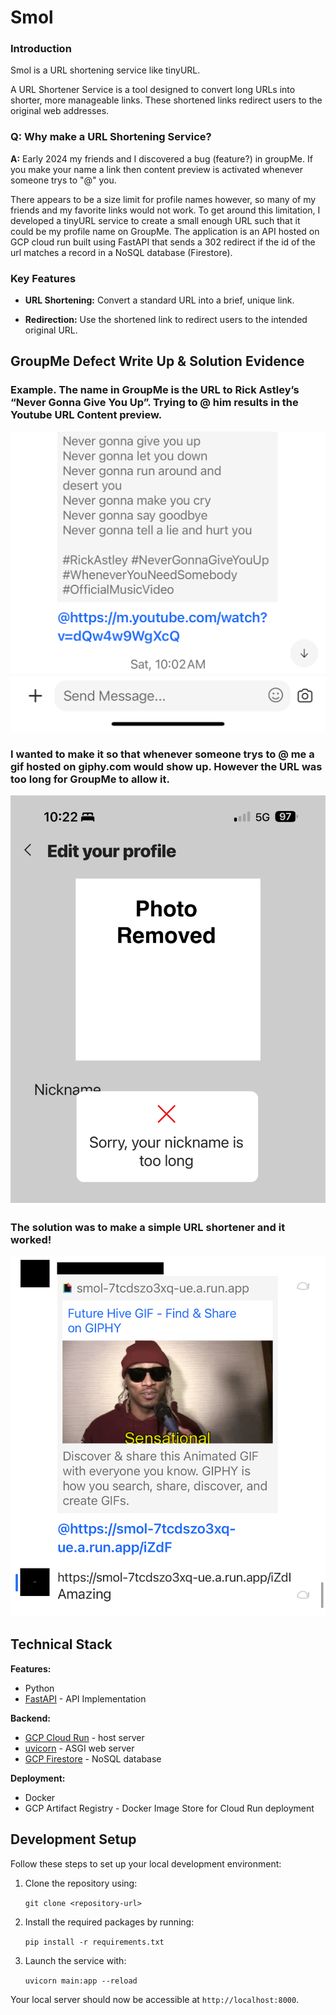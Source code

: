# Smol
### Introduction
Smol is a URL shortening service like tinyURL.

A URL Shortener Service is a tool designed to convert long URLs into shorter, more manageable links. These shortened links redirect users to the original web addresses.

### Q: Why make a URL Shortening Service?

**A:** Early 2024 my friends and I discovered a bug (feature?) in groupMe. If you make your name a link then content preview is activated whenever someone trys to "@" you.

There appears to be a size limit for profile names however, so many of my friends and my favorite links would not work. To get around this limitation, I developed a tinyURL service to create a small enough URL such that it could be my profile name on GroupMe. The application is an API hosted on GCP cloud run built using FastAPI that sends a 302 redirect if the id of the url matches a record in a NoSQL database (Firestore). 

### Key Features
- **URL Shortening:** Convert a standard URL into a brief, unique link.

- **Redirection:** Use the shortened link to redirect users to the intended original URL.



## GroupMe Defect Write Up & Solution Evidence
### Example. The name in GroupMe is the URL to Rick Astley’s “Never Gonna Give You Up”. Trying to @ him results in the Youtube URL Content preview.

![Example @](./docs/overview-example.jpeg)

### I wanted to make it so that whenever someone trys to @ me a gif hosted on giphy.com would show up. However the URL was too long for GroupMe to allow it.

![Unable to Upload](./docs/overview-problem.PNG)

### The solution was to make a simple URL shortener and it worked!

![Solution](./docs/overview-output.png)

## Technical Stack

**Features:**
- Python 
- [FastAPI](https://fastapi.tiangolo.com) - API Implementation

**Backend:**
- [GCP Cloud Run](https://cloud.google.com/run/?utm_source=google&utm_medium=cpc&utm_campaign=na-US-all-en-dr-bkws-all-all-trial-e-dr-1707554&utm_content=text-ad-none-any-DEV_c-CRE_665665924930-ADGP_Hybrid+%7C+BKWS+-+MIX+%7C+Txt-Serverless+Computing-Cloud+Run-KWID_43700078963879198-aud-2232802566172:kwd-353039629183&utm_term=KW_cloud+run-ST_cloud+run&gad_source=1&gclid=Cj0KCQjwk6SwBhDPARIsAJ59GwdlGxqjWRql66rOES5EHR1NlR7_3Pd18E8vnSWO3bCrvyXOKSPGV4UaAh7QEALw_wcB&gclsrc=aw.ds&hl=en) - host server
- [uvicorn](https://www.uvicorn.org) - ASGI web server
- [GCP Firestore](https://cloud.google.com/firestore?hl=en) - NoSQL database

**Deployment:**
- Docker
- GCP Artifact Registry - Docker Image Store for Cloud Run deployment

## Development Setup
Follow these steps to set up your local development environment:

1. Clone the repository using:

    `git clone <repository-url>`

2. Install the required packages by running:

    `pip install -r requirements.txt`

3. Launch the service with:

    `uvicorn main:app --reload`

Your local server should now be accessible at `http://localhost:8000`.
